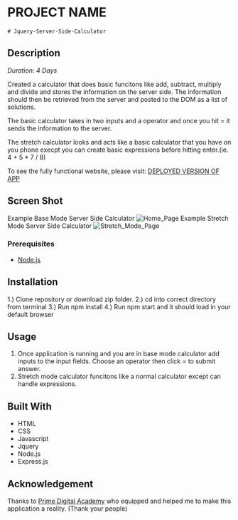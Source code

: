 # PROJECT NAME
	# Jquery-Server-Side-Calculator

## Description
_Duration: 4 Days_

Created a calculator that does basic funcitons like add, subtract, multiply and divide and stores the information on the server side. The information should then be retrieved from the server and posted to the DOM as a list of solutions.

The basic calculator takes in two inputs and a operator and once you hit = it sends the information to the server.

The stretch calculator looks and acts like a basic calculator that you have on you phone execpt you can create basic expressions before hitting enter.(ie. 4 + 5 * 7 / 8)

To see the fully functional website, please visit: [DEPLOYED VERSION OF APP](https://peaceful-escarpment-98606.herokuapp.com/)

## Screen Shot
Example Base Mode Server Side Calculator
![ Home_Page ](https://github.com/Jaden-Reklaw/jquery-server-side-calculator/blob/master/Wireframes/BM-Server-Side-Cal.png "Example Base Mode Server Side Calculator")
Example Stretch Mode Server Side Calculator
![ Stretch_Mode_Page ](https://github.com/Jaden-Reklaw/jquery-server-side-calculator/blob/master/Wireframes/SM-Server-Side-Cal.png "Example Stretch Mode Server Side Calculator")

### Prerequisites
- [Node.js](https://nodejs.org/en/)

## Installation
1.) Clone repository or download zip folder.
2.) cd into correct directory from terminal
3.) Run npm install
4.) Run npm start and it should load in your default browser

## Usage
1. Once application is running and you are in base mode calculator add inputs to the input fields. Choose an operator then click = to submit answer.
2. Stretch mode calculator funcitons like a normal calculator except can handle expressions.

## Built With
- HTML
- CSS
- Javascript
- Jquery
- Node.js
- Express.js

## Acknowledgement
Thanks to [Prime Digital Academy](www.primeacademy.io) who equipped and helped me to make this application a reality. (Thank your people)
